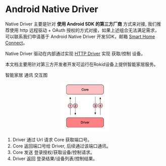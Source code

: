 # Android Native Driver

Native Driver 主要是针对 **使用 Android SDK 的第三方厂商** 方式来对接,  我们推荐使用 http 远程驱动 + OAuth 授权的方式对接，如果上述组合无法满足需求， 可以联系我们申请基于 Android Native Driver 开发SDK，邮箱 [Smart Home Connect](mailto:smarthomeconnect@rokid.com)。

Native Driver 驱动在内部通过实现 [HTTP Driver](./http-remote-driver.md) 实现 获取/控制 设备。

本文档主要用针对第三方开发者开发可运行在Rokid设备上提供智能家居服务。

智能家居 通讯 交互图

<div align="center">
	<img src="../images/android_driver.jpeg" width="30%" height="30%"/>
</div>

1. Driver 通过 Url 请求 Core 获取端口号。
2. Core   返回端口号给 Driver, 后续通过该端口通讯。
3. Core   发送 登录授权/获取设备/控制请求。
4. Driver 返回 登录结果/设备列表/控制结果。

